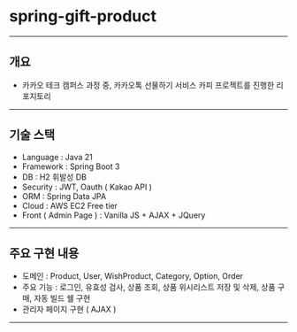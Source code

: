 # spring-gift-product
- ---
## 개요
- 카카오 테크 캠퍼스 과정 중, 카카오톡 선물하기 서비스 카피 프로젝트를 진행한 리포지토리
- ---
## 기술 스택
- Language : Java 21
- Framework : Spring Boot 3
- DB : H2 휘발성 DB
- Security : JWT, Oauth ( Kakao API )
- ORM : Spring Data JPA
- Cloud : AWS EC2 Free tier
- Front ( Admin Page ) : Vanilla JS + AJAX + JQuery
- ---
## 주요 구현 내용
- 도메인 : Product, User, WishProduct, Category, Option, Order
- 주요 기능 : 로그인, 유효성 검사, 상품 조회, 상품 위시리스트 저장 및 삭제, 상품 구매, 자동 빌드 쉘 구현
- 관리자 페이지 구현 ( AJAX )
- ---